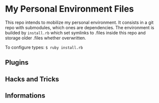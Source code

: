 My Personal Environment Files
====================

This repo intends to mobilize my personal environment. It consists in a git repo with submodules, which ones are dependencies.
The environment is builded by `install.rb` which set symlinks to .files inside this repo and storage older .files whether overwritten.

To configure types:
`$ ruby install.rb`



Plugins
-------

Hacks and Tricks
-------------

Informations
-------------

>

